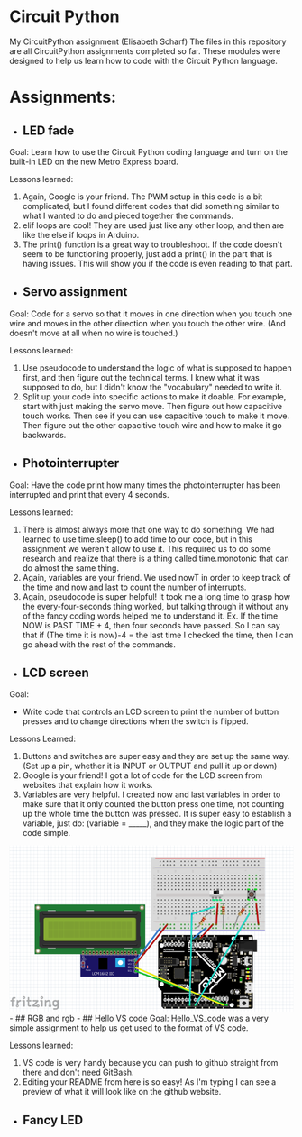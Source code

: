 # Circuit Python
My CircuitPython assignment (Elisabeth Scharf)
The files in this repository are all CircuitPython assignments completed so far. These modules were designed to help us learn how to code with the Circuit Python language. 

# Assignments:
- ## LED fade
Goal:
Learn how to use the Circuit Python coding language and turn on the built-in LED on the new Metro Express board. 

Lessons learned:
1. Again, Google is your friend. The PWM setup in this code is a bit complicated, but I found different codes that did something similar to what I wanted to do and pieced together the commands. 
2. elif loops are cool! They are used just like any other loop, and then are like the else if loops in Arduino. 
3. The print() function is a great way to troubleshoot. If the code doesn't seem to be functioning properly, just add a print() in the part that is having issues. This will show you if the code is even reading to that part. 

- ## Servo assignment
Goal:
Code for a servo so that it moves in one direction when you touch one wire and moves in the other direction when you touch the other wire. (And doesn't move at all when no wire is touched.)

Lessons learned:

1. Use pseudocode to understand the logic of what is supposed to happen first, and then figure out the technical terms. I knew what it was supposed to do, but I didn't know the "vocabulary" needed to write it. 
2. Split up your code into specific actions to make it doable. For example, start with just making the servo move. Then figure out how capacitive touch works. Then see if you can use capacitive touch to make it move. Then figure out the other capacitive touch wire and how to make it go backwards. 

- ## Photointerrupter
Goal:
Have the code print how many times the photointerrupter has been interrupted and print that every 4 seconds. 

Lessons learned:
1. There is almost always more that one way to do something. We had learned to use time.sleep() to add time to our code, but in this assignment we weren't allow to use it. This required us to do some research and realize that there is a thing called time.monotonic that can do almost the same thing. 
2. Again, variables are your friend. We used nowT  in order to keep track of the time and now and last to count the number of interrupts. 
3. Again, pseudocode is super helpful! It took me a long time to grasp how the every-four-seconds thing worked, but talking through it without any of the fancy coding words helped me to understand it. Ex. If the time NOW is PAST TIME + 4, then four seconds have passed. So I can say that if (The time it is now)-4 = the last time I checked the time, then I can go ahead with the rest of the commands. 
- ## LCD screen
Goal:
- Write code that controls an LCD screen to print the number of button presses and to change directions when the switch is flipped. 

Lessons Learned:   
1. Buttons and switches are super easy and they are set up the same way. 
(Set up a pin, whether it is INPUT or OUTPUT and pull it up or down)
2. Google is your friend! I got a lot of code for the LCD screen from websites that explain how it works. 
3. Variables are very helpful. I created now and last variables in order to make sure that it only counted the button press one time, not counting up the whole time the button was pressed. It is super easy to establish a variable, just do: (variable = _____), and they make the logic part of the code simple. 
<img src="Media/Final%20LCD%20screen%20fritzing%20diagram%20image.PNG" width="1000">
- ## RGB and rgb
- ## Hello VS code
Goal:
Hello_VS_code was a very simple assignment to help us get used to the format of VS code. 

Lessons learned:
1. VS code is very handy because you can push to github straight from there and don't need GitBash. 
2. Editing your README from here is so easy! As I'm typing I can see a preview of what it will look like on the github website. 

- ## Fancy LED




